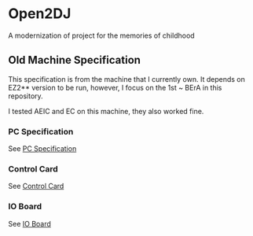 # Open2DJ

A modernization of project for the memories of childhood

## Old Machine Specification

This specification is from the machine that I currently own. It depends on EZ2** version to be run, however, I focus on the 1st ~ BErA in this repository.

I tested AEIC and EC on this machine, they also worked fine.

### PC Specification

See [PC Specification](docs/PC_Specification.md)

### Control Card

See [Control Card](docs/CONTROL_CARD.md)

### IO Board

See [IO Board](docs/IO_BOARD.md)
